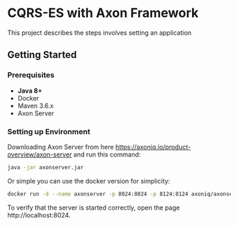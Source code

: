 # CQRS-ES with Axon Framework

This project describes the steps involves setting an application 

## Getting Started
### Prerequisites
- **Java 8+**
- Docker
- Maven 3.6.x
- Axon Server

### Setting up Environment
Downloading Axon Server from here
https://axoniq.io/product-overview/axon-server
and run this command:
```bash
java -jar axonserver.jar
```

Or simple you can use the docker version for simplicity:
```bash
docker run -d --name axonserver -p 8024:8024 -p 8124:8124 axoniq/axonserver
```

To verify that the server is started correctly, open the page http://localhost:8024.

 
